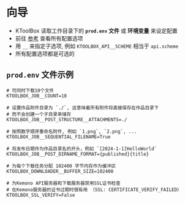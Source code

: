 # 向导

- KToolBox 读取工作目录下的 **`prod.env` 文件** 或 **环境变量** 来设定配置
- 前往 [参考](./reference.md) 查看所有配置选项
- 用 `__` 来指定子选项, 例如 `KTOOLBOX_API__SCHEME` 相当于 `api.scheme`
- 所有配置选项都是可选的

## `prod.env` 文件示例

```dotenv
# 可同时下载10个文件
KTOOLBOX_JOB__COUNT=10

# 设置作品附件目录为 `./`, 这意味着所有附件将直接保存在作品目录下
# 而不会创建一个子目录来储存
KTOOLBOX_JOB__POST_STRUCTURE__ATTACHMENTS=./

# 按照数字顺序重命名附件, 例如 `1.png`, `2.png`, ...
KTOOLBOX_JOB__SEQUENTIAL_FILENAME=True

# 将发布日期作为作品目录名的开头，例如 `[2024-1-1]HelloWorld`
KTOOLBOX_JOB__POST_DIRNAME_FORMAT={published}{title}

# 为每个下载任务分配 102400 字节内存作为缓冲区
KTOOLBOX_DOWNLOADER__BUFFER_SIZE=102400

# 为Kemono API服务器和下载服务器禁用SSL证书检查
# 在Kemono服务器的证书过期时很有用 （SSL: CERTIFICATE_VERIFY_FAILED）
KTOOLBOX_SSL_VERIFY=False
```
